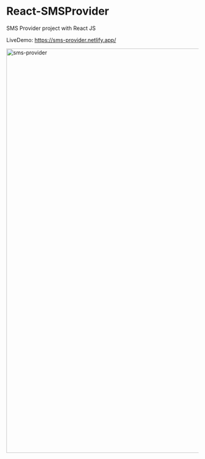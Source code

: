 # React-SMSProvider
SMS Provider project with React JS

LiveDemo: https://sms-provider.netlify.app/


<img width="1060" alt="sms-provider" src="https://user-images.githubusercontent.com/92322334/177318534-68cf4a67-b09f-4635-9b42-006c6a4f71d2.png">
